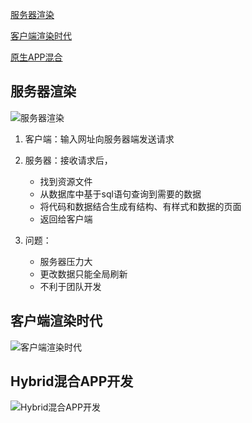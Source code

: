 [服务器渲染](#服务器渲染)

[客户端渲染时代](#客户端渲染时代)

[原生APP混合](#Hybrid混合APP开发)



## 服务器渲染

![服务器渲染](D:\js学习\js基础\img\服务器渲染时代.png)

1. 客户端：输入网址向服务器端发送请求
2. 服务器：接收请求后，
   - 找到资源文件
   - 从数据库中基于sql语句查询到需要的数据
   - 将代码和数据结合生成有结构、有样式和数据的页面
   - 返回给客户端

3. 问题：
   - 服务器压力大
   - 更改数据只能全局刷新
   - 不利于团队开发

## 客户端渲染时代

![客户端渲染时代](D:\js学习\js基础\img\客户端渲染时代.png)

## Hybrid混合APP开发

![Hybrid混合APP开发](D:\js学习\js基础\img\Hybrid混合APP开发.png)